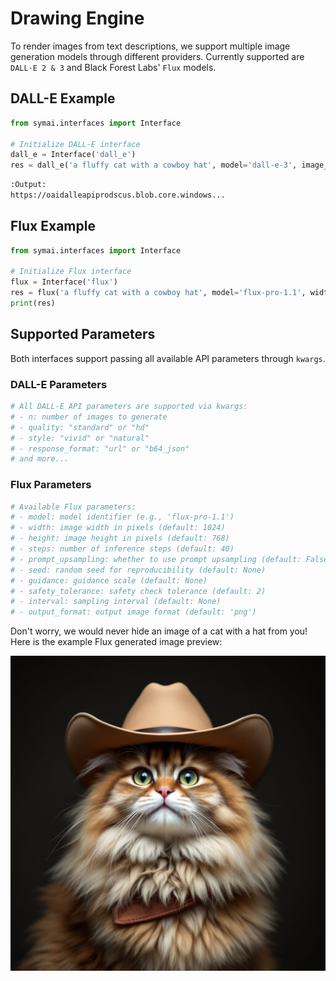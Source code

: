 # Drawing Engine

To render images from text descriptions, we support multiple image generation models through different providers. Currently supported are `DALL·E 2 & 3` and Black Forest Labs' `Flux` models.

## DALL-E Example

```python
from symai.interfaces import Interface

# Initialize DALL-E interface
dall_e = Interface('dall_e')
res = dall_e('a fluffy cat with a cowboy hat', model='dall-e-3', image_size=1024)
```

```bash
:Output:
https://oaidalleapiprodscus.blob.core.windows...
```

## Flux Example

```python
from symai.interfaces import Interface

# Initialize Flux interface
flux = Interface('flux')
res = flux('a fluffy cat with a cowboy hat', model='flux-pro-1.1', width=1024, height=1024)
print(res)
```

## Supported Parameters

Both interfaces support passing all available API parameters through `kwargs`.

### DALL-E Parameters
```python
# All DALL-E API parameters are supported via kwargs:
# - n: number of images to generate
# - quality: "standard" or "hd"
# - style: "vivid" or "natural"
# - response_format: "url" or "b64_json"
# and more...
```

### Flux Parameters
```python
# Available Flux parameters:
# - model: model identifier (e.g., 'flux-pro-1.1')
# - width: image width in pixels (default: 1024)
# - height: image height in pixels (default: 768)
# - steps: number of inference steps (default: 40)
# - prompt_upsampling: whether to use prompt upsampling (default: False)
# - seed: random seed for reproducibility (default: None)
# - guidance: guidance scale (default: None)
# - safety_tolerance: safety check tolerance (default: 2)
# - interval: sampling interval (default: None)
# - output_format: output image format (default: 'png')
```

Don't worry, we would never hide an image of a cat with a hat from you! Here is the example Flux generated image preview:

<img src="https://raw.githubusercontent.com/ExtensityAI/symbolicai/dev/assets/images/cat.png" width="512px">
